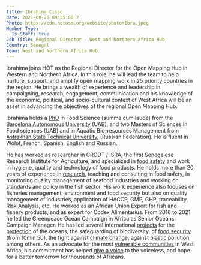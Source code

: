```yaml
---
title: Ibrahima Cisse
date: 2021-08-26 09:55:00 Z
Photo: https://cdn.hotosm.org/website/photo+Ibra.jpeg
Member Type:
  Is Staff: true
Job Title: Regional Director - West and Northern Africa Hub
Country: Senegal
Team: West and Northern Africa Hub
---
```


Ibrahima joins HOT as the Regional Director for the Open Mapping Hub in Western and Northern Africa. In this role, he will lead the team to help nurture, support, and amplify open mapping work in 25 priority countries in the region. He brings a wealth of experience and leadership in campaigning, research, engagement, communication and his knowledge of the economic, political, and socio-cultural context of West Africa will be an asset in advancing the objectives of the regional Open Mapping Hub.

Ibrahima holds a [PhD](https://www.deberes.net/tesis-doctorales/espana/info/ibrahima-cisse/) in Food Science (summa cum laude) from the [Barcelona Autonomous University](https://www.uab.cat/veterinaria/) (UAB), and two Masters of Sciences in Food sciences (UAB) and in Aquatic Bio-resources Management from [Astrakhan State Technical University](https://www.astu.org/Content/PageInstitute/3440), (Russian Federation). He is fluent in Wolof, French, Spanish, English and Russian.

He has worked as researcher in CRODT / ISRA, the first Senegalese Research Institute for Agriculture; and specialized in [food safety](http://www.fao.org/fao-who-codexalimentarius/sh-proxy/en/?lnk=1&url=https%253A%252F%252Fworkspace.fao.org%252Fsites%252Fcodex%252FMeetings%252FCX-722-34%252FWD%252Ffp34_10e.pdf) and work in hygiene, quality and technology of food products. He holds more than 20 years of experience in [research](https://academicjournals.org/journal/AJMR/article-abstract/0F420DA54674), teaching and consulting in food safety, in monitoring quality management of seafood industries and working on standards and policy in the fish sector. His work experience also focuses on fisheries management, environment and food security but also on quality management of industries, application of HACCP, GMP, GHP, traceability, Risk Analysis, etc. He worked as an African Union Expert for fish and fishery products, and as expert for Codex Alimentarius. From 2016 to 2021 he led the Greenpeace Ocean Campaign in Africa as Senior Oceans Campaign Manager. He has led several international [projects](https://www.youtube.com/watch?v=PUFYY6gyACY) for the [protection](https://www.facebook.com/watch/?v=603253487274138) of the oceans, the safeguarding of biodiversity, of [food security](https://afrique.tv5monde.com/information/journal-afrique/14062021-20h30-gmt) (from 10min 50), the fight against [climate change](https://www.rfi.fr/fr/emission/20190923-afrique-changement-climatique-impact-responsabilite-tous), against [plastic](https://www.greenpeace.org/africa/fr/les-blogs/13556/afrique-des-efforts-dinterdiction-une-harmonisation-urgente/) pollution among others. As an advocate for the most [vulnerable communities](https://www.rfi.fr/fr/emission/20190923-afrique-changement-climatique-impact-responsabilite-tous) in West Africa, his commitment has helped [give a voice](https://intelligences.info/article-10103-alerte-de-greenpeace-sur-les-usines-de-farine-de-poisson.html?fbclid=IwAR072AOodptHfsP8sM80b5uRBovJvTOBWT-XAJLoqwrs9TKNfUGRv0xQKQo) to the voiceless, and hope for a better tomorrow for thousands of Africans.